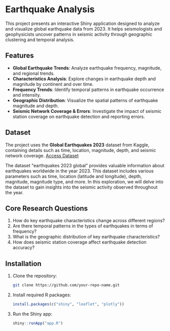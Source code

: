 # Earthquake Analysis

This project presents an interactive Shiny application designed to analyze and visualize global earthquake data from 2023. It helps seismologists and geophysicists uncover patterns in seismic activity through geographic clustering and temporal analysis.

## Features
- **Global Earthquake Trends**: Analyze earthquake frequency, magnitude, and regional trends.
- **Characteristics Analysis**: Explore changes in earthquake depth and magnitude by continent and over time.
- **Frequency Trends**: Identify temporal patterns in earthquake occurrence and intensity.
- **Geographic Distribution**: Visualize the spatial patterns of earthquake magnitude and depth.
- **Seismic Network Coverage & Errors**: Investigate the impact of seismic station coverage on earthquake detection and reporting errors.

## Dataset
The project uses the **Global Earthquakes 2023** dataset from Kaggle, containing details such as time, location, magnitude, depth, and seismic network coverage.
[Access Dataset](https://www.kaggle.com/datasets/mustafakeser4/earthquakes-2023-global)

The dataset "earthquakes 2023 global" provides valuable information about earthquakes worldwide in the year 2023. This dataset includes various parameters such as time, location (latitude and longitude), depth, magnitude, magnitude type, and more. In this exploration, we will delve into the dataset to gain insights into the seismic activity observed throughout the year.

## Core Research Questions
1. How do key earthquake characteristics change across different regions?
2. Are there temporal patterns in the types of earthquakes in terms of frequency?
3. What is the geographic distribution of key earthquake characteristics?
4. How does seismic station coverage affect earthquake detection accuracy?

## Installation
1. Clone the repository:
   ```sh
   git clone https://github.com/your-repo-name.git
   ```
2. Install required R packages:
   ```r
   install.packages(c("shiny", "leaflet", "plotly"))
   ```
3. Run the Shiny app:
   ```r
   shiny::runApp("app.R")
   ```


